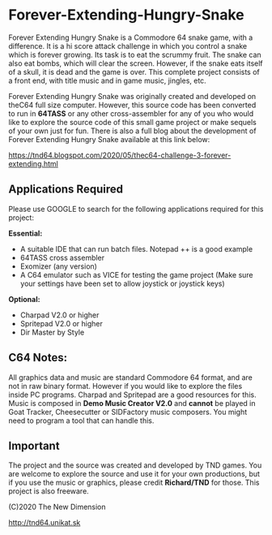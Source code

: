 # Forever-Extending-Hungry-Snake

Forever Extending Hungry Snake is a Commodore 64 snake game, with a difference. It is a hi score attack challenge in which you control a snake which is forever growing. Its task is to eat the scrummy fruit. The snake can also eat bombs, which will clear the screen. However, if the snake eats itself of a skull, it is dead and the game is over. This complete project consists of a front end, with title music and in game music, jingles, etc. 

Forever Extending Hungry Snake was originally created and developed on theC64 full size computer. However, this source code has been converted to run in **64TASS** or any other cross-assembler for any of you who would like to explore the source code of this small game project or make sequels of your own just for fun. There is also a full blog about the development of Forever Extending Hungry Snake available at this link below:

https://tnd64.blogspot.com/2020/05/thec64-challenge-3-forever-extending.html

## Applications Required 

Please use GOOGLE to search for the following applications required for this project: 

**Essential:**
* A suitable IDE that can run batch files. Notepad ++ is a good example
* 64TASS cross assembler
* Exomizer (any version)
* A C64 emulator such as VICE for testing the game project (Make sure your settings have been set to allow joystick or joystick keys)

**Optional:**
* Charpad V2.0 or higher
* Spritepad V2.0 or higher
* Dir Master by Style

## C64 Notes:

All graphics data and music are standard Commodore 64 format, and are not in raw binary format. However if you would like to explore the files inside PC programs. Charpad and Spritepad are a good resources for this. Music is composed in **Demo Music Creator V2.0** and **cannot** be played in Goat Tracker, Cheesecutter or SIDFactory music composers. You might need to program a tool that can handle this.

## Important ##

The project and the source was created and developed by TND games. You are welcome to explore the source and use it for your own productions, but if you use the music or graphics, please credit **Richard/TND** for those. This project is also freeware.

(C)2020 The New Dimension

http://tnd64.unikat.sk



